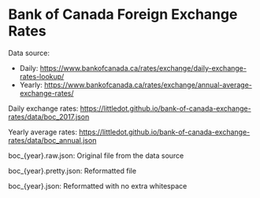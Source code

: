 # Bank of Canada Foreign Exchange Rates

Data source: 
- Daily: https://www.bankofcanada.ca/rates/exchange/daily-exchange-rates-lookup/
- Yearly: https://www.bankofcanada.ca/rates/exchange/annual-average-exchange-rates/

Daily exchange rates: https://littledot.github.io/bank-of-canada-exchange-rates/data/boc_2017.json

Yearly average rates: https://littledot.github.io/bank-of-canada-exchange-rates/data/boc_annual.json

boc_{year}.raw.json: Original file from the data source

boc_{year}.pretty.json: Reformatted file

boc_{year}.json: Reformatted with no extra whitespace
